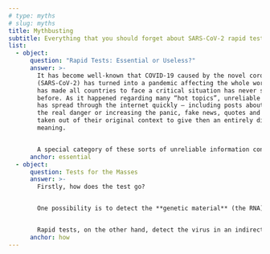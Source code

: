 ```yaml
---
# type: myths
# slug: myths
title: Mythbusting
subtitle: Everything that you should forget about SARS-CoV-2 rapid tests
list:
  - object:
      question: "Rapid Tests: Essential or Useless?"
      answer: >-
        It has become well-known that COVID-19 caused by the novel coronavirus
        (SARS-CoV-2) has turned into a pandemic affecting the whole world. This
        has made all countries to face a critical situation has never seen
        before. As it happened regarding many “hot topics”, unreliable content
        has spread through the internet quickly – including posts about denying
        the real danger or increasing the panic, fake news, quotes and facts
        taken out of their original context to give then an entirely different
        meaning.


        A special category of these sorts of unreliable information consists of articles trying to prove that tests – especially rapid assays – are useless and cause more harm than good. This page, which appeared on one of the most reliable Hungarian news portals has been read and shared by a lot of people. It is no doubt that the author’s original intent was benevolent – however, the article contained some inaccurate and unproven information. Although it has not been the only page that has been issued somewhat misleading content, we think it is worth reacting on the particular article. Hvg.hu is generally considered to be a relevant source of news; the fact they posted an article of certain pieces of inaccurate information shows how easy it is for other, less known pages to make the same mistake, too.
      anchor: essential
  - object:
      question: Tests for the Masses
      answer: >-
        Firstly, how does the test go?


        One possibility is to detect the **genetic material** (the RNA) of the virus. The specimen can be collected using several types of human cells (e.g. the saliva). The RNA of the virus has to be isolated, and a detectable amount of genetic material can be produced by a reaction called PCR (Polymerase Chain Reaction). This is a **highly reliable method for examining whether the virus is present in the body**.


        Rapid tests, on the other hand, detect the virus in an indirect way. These examine whether the **antibodies produced by the human immune system to the novel coronavirus** are present. These are called immunochromatography tests or serological tests, too; the rapid test name refers to the fact that the **result can be received in about 15 minutes**.
      anchor: how
---
```

